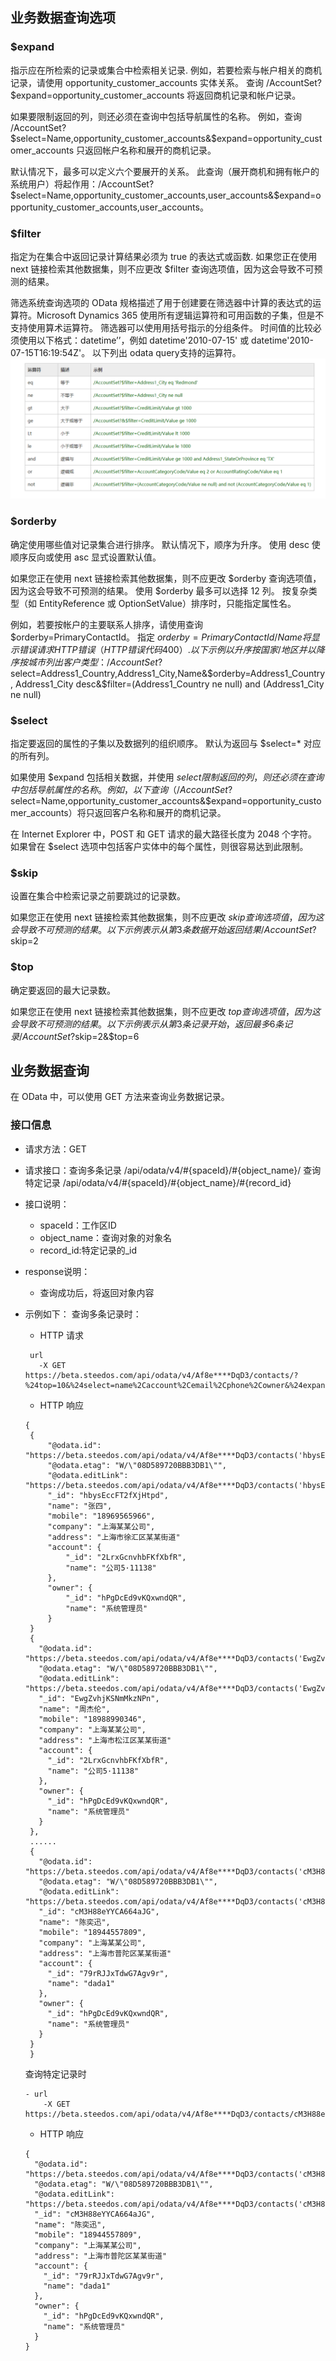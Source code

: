 ## 业务数据查询选项
### $expand
指示应在所检索的记录或集合中检索相关记录.
例如，若要检索与帐户相关的商机记录，请使用 opportunity_customer_accounts 实体关系。 查询 /AccountSet?$expand=opportunity_customer_accounts 将返回商机记录和帐户记录。

如果要限制返回的列，则还必须在查询中包括导航属性的名称。 例如，查询 /AccountSet?$select=Name,opportunity_customer_accounts&$expand=opportunity_customer_accounts 只返回帐户名称和展开的商机记录。

默认情况下，最多可以定义六个要展开的关系。 此查询（展开商机和拥有帐户的系统用户）将起作用：/AccountSet?$select=Name,opportunity_customer_accounts,user_accounts&$expand=opportunity_customer_accounts,user_accounts。

### $filter
指定为在集合中返回记录计算结果必须为 true 的表达式或函数.
如果您正在使用 next 链接检索其他数据集，则不应更改 $filter 查询选项值，因为这会导致不可预测的结果。

筛选系统查询选项的 OData 规格描述了用于创建要在筛选器中计算的表达式的运算符。Microsoft Dynamics 365 使用所有逻辑运算符和可用函数的子集，但是不支持使用算术运算符。 筛选器可以使用用括号指示的分组条件。 时间值的比较必须使用以下格式：datetime’<time value>’，例如 datetime'2010-07-15' 或 datetime'2010-07-15T16:19:54Z'。
以下列出 odata query支持的运算符。
	![](images/filter.png)

### $orderby
确定使用哪些值对记录集合进行排序。 默认情况下，顺序为升序。 使用 desc 使顺序反向或使用 asc 显式设置默认值。

如果您正在使用 next 链接检索其他数据集，则不应更改 $orderby 查询选项值，因为这会导致不可预测的结果。
使用 $orderby 最多可以选择 12 列。
按复杂类型（如 EntityReference 或 OptionSetValue）排序时，只能指定属性名。 


例如，若要按帐户的主要联系人排序，请使用查询 $orderby=PrimaryContactId。 指定 $orderby=PrimaryContactId/Name 将显示错误请求 HTTP 错误（HTTP 错误代码 400）.
以下示例以升序按国家/地区并以降序按城市列出客户类型：
    /AccountSet?$select=Address1_Country,Address1_City,Name&$orderby=Address1_Country,                  Address1_City desc&$filter=(Address1_Country ne null) and (Address1_City ne null)

### $select
指定要返回的属性的子集以及数据列的组织顺序。 默认为返回与 $select=* 对应的所有列。

如果使用 $expand 包括相关数据，并使用 $select 限制返回的列，则还必须在查询中包括导航属性的名称。 例如，以下查询（/AccountSet?$select=Name,opportunity_customer_accounts&$expand=opportunity_customer_accounts）将只返回客户名称和展开的商机记录。

在 Internet Explorer 中，POST 和 GET 请求的最大路径长度为 2048 个字符。 如果曾在 $select 选项中包括客户实体中的每个属性，则很容易达到此限制。

### $skip
设置在集合中检索记录之前要跳过的记录数。

如果您正在使用 next 链接检索其他数据集，则不应更改 $skip 查询选项值，因为这会导致不可预测的结果。
以下示例表示从第3条数据开始返回结果
    /AccountSet?$skip=2

### $top
确定要返回的最大记录数。

如果您正在使用 next 链接检索其他数据集，则不应更改 $top 查询选项值，因为这会导致不可预测的结果。
以下示例表示从第3条记录开始，返回最多6条记录
    /AccountSet?$skip=2&$top=6

## 业务数据查询
在 OData 中，可以使用 GET 方法来查询业务数据记录。

### 接口信息

 - 请求方法：GET

 - 请求接口：查询多条记录 /api/odata/v4/#{spaceId}/#{object_name}/
 			查询特定记录 /api/odata/v4/#{spaceId}/#{object_name}/#{record_id}

 - 接口说明：
   - spaceId：工作区ID
   - object_name：查询对象的对象名
   - record_id:特定记录的_id
 - response说明：
   - 查询成功后，将返回对象内容

 - 示例如下：
   查询多条记录时：
   - HTTP 请求

   ```
    url 
      -X GET https://beta.steedos.com/api/odata/v4/Af8e****DqD3/contacts/?%24top=10&%24select=name%2Caccount%2Cemail%2Cphone%2Cowner&%24expand=account(%24select%3Dname)%2Cowner(%24select%3Dname)&%24count=true
   ```

   - HTTP 响应

   ```
   {
    {
        "@odata.id": "https://beta.steedos.com/api/odata/v4/Af8e****DqD3/contacts('hbysEccFT2fXjHtpd')",
        "@odata.etag": "W/\"08D589720BBB3DB1\"",
        "@odata.editLink": "https://beta.steedos.com/api/odata/v4/Af8e****DqD3/contacts('hbysEccFT2fXjHtpd')",
        "_id": "hbysEccFT2fXjHtpd",
        "name": "张四",
        "mobile": "18969565966",
        "company": "上海某某公司",
        "address": "上海市徐汇区某某街道"
        "account": {
	        "_id": "2LrxGcnvhbFKfXbfR",
	        "name": "公司5·11138"
      	},
      	"owner": {
	        "_id": "hPgDcEd9vKQxwndQR",
	        "name": "系统管理员"
      	}
    }
    {
      "@odata.id": "https://beta.steedos.com/api/odata/v4/Af8e****DqD3/contacts('EwgZvhjKSNmMkzNPn')",
      "@odata.etag": "W/\"08D589720BBB3DB1\"",
      "@odata.editLink": "https://beta.steedos.com/api/odata/v4/Af8e****DqD3/contacts('EwgZvhjKSNmMkzNPn')",
      "_id": "EwgZvhjKSNmMkzNPn",
      "name": "周杰伦",
      "mobile": "18988990346",
      "company": "上海某某公司",
      "address": "上海市松江区某某街道"
      "account": {
        "_id": "2LrxGcnvhbFKfXbfR",
        "name": "公司5·11138"
      },
      "owner": {
        "_id": "hPgDcEd9vKQxwndQR",
        "name": "系统管理员"
      }
    },
    ......
    {
      "@odata.id": "https://beta.steedos.com/api/odata/v4/Af8e****DqD3/contacts('cM3H88eYYCA664aJG')",
      "@odata.etag": "W/\"08D589720BBB3DB1\"",
      "@odata.editLink": "https://beta.steedos.com/api/odata/v4/Af8e****DqD3/contacts('cM3H88eYYCA664aJG')",
      "_id": "cM3H88eYYCA664aJG",
      "name": "陈奕迅",
      "mobile": "18944557809",
      "company": "上海某某公司",
      "address": "上海市普陀区某某街道"
      "account": {
        "_id": "79rRJJxTdwG7Agv9r",
        "name": "dada1"
      },
      "owner": {
        "_id": "hPgDcEd9vKQxwndQR",
        "name": "系统管理员"
      }
    }
	}
	```
	查询特定记录时
	```
	- url
		-X GET https://beta.steedos.com/api/odata/v4/Af8e****DqD3/contacts/cM3H88eYYCA664aJG
	```
	- HTTP 响应
	```
	{
      "@odata.id": "https://beta.steedos.com/api/odata/v4/Af8e****DqD3/contacts('cM3H88eYYCA664aJG')",
      "@odata.etag": "W/\"08D589720BBB3DB1\"",
      "@odata.editLink": "https://beta.steedos.com/api/odata/v4/Af8e****DqD3/contacts('cM3H88eYYCA664aJG')",
      "_id": "cM3H88eYYCA664aJG",
      "name": "陈奕迅",
      "mobile": "18944557809",
      "company": "上海某某公司",
      "address": "上海市普陀区某某街道"
      "account": {
        "_id": "79rRJJxTdwG7Agv9r",
        "name": "dada1"
      },
      "owner": {
        "_id": "hPgDcEd9vKQxwndQR",
        "name": "系统管理员"
      }
    }
    ```